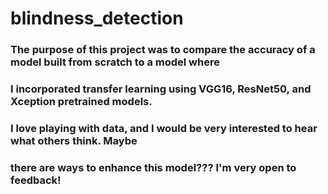 # blindness_detection

### The purpose of this project was to compare the accuracy of a model built from scratch to a model where 
### I incorporated transfer learning using VGG16, ResNet50, and Xception pretrained models. 

### I love playing with data, and I would be very interested to hear what others think. Maybe
### there are ways to enhance this model??? I'm very open to feedback! 



